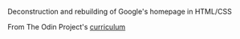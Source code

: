 Deconstruction and rebuilding of Google's homepage in HTML/CSS

From The Odin Project's [curriculum](http://www.theodinproject.com/courses/web-development-101/lessons/html-css)